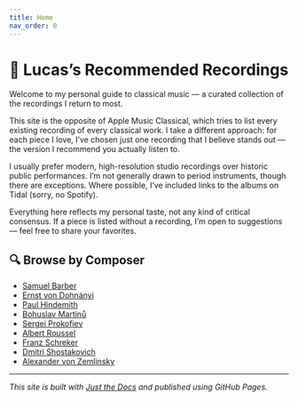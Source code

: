 ```yaml
---
title: Home
nav_order: 0
---
```


# 🎵 Lucas’s Recommended Recordings

Welcome to my personal guide to classical music — a curated collection of the recordings I return to most.

This site is the opposite of Apple Music Classical, which tries to list every existing recording of every classical work. I take a different approach: for each piece I love, I’ve chosen just one recording that I believe stands out — the version I recommend you actually listen to.

I usually prefer modern, high-resolution studio recordings over historic public performances. I’m not generally drawn to period instruments, though there are exceptions. Where possible, I’ve included links to the albums on Tidal (sorry, no Spotify).

Everything here reflects my personal taste, not any kind of critical consensus. If a piece is listed without a recording, I’m open to suggestions — feel free to share your favorites.

## 🔍 Browse by Composer

- [Samuel Barber](docs/barber.md)
- [Ernst von Dohnányi](docs/dohnanyi.md)
- [Paul Hindemith](docs/hindemith.md)
- [Bohuslav Martinů](docs/martinu.md)
- [Sergei Prokofiev](docs/prokofiev.md)
- [Albert Roussel](doc/roussel.md)
- [Franz Schreker](docs/schreker.md)
- [Dmitri Shostakovich](docs/shostakovich.md)
- [Alexander von Zemlinsky](docs/zemlinsky.md)

---

_This site is built with [Just the Docs](https://just-the-docs.github.io/just-the-docs/) and published using GitHub Pages._
